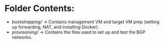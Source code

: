 # Folder Contents:
- *bootstrapping/* -> Contains management VM and target VM prep (setting up forwarding, NAT, and installing Docker).
- *provisioning/*  -> Contains the files used to set up and test the BGP networks.
